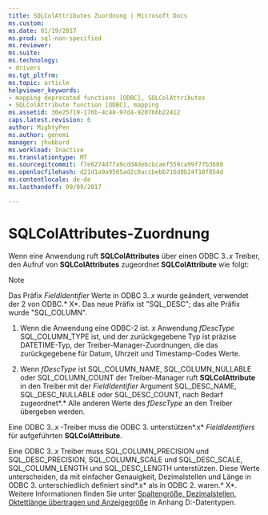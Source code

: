 ```yaml
---
title: SQLColAttributes Zuordnung | Microsoft Docs
ms.custom: 
ms.date: 01/19/2017
ms.prod: sql-non-specified
ms.reviewer: 
ms.suite: 
ms.technology:
- drivers
ms.tgt_pltfrm: 
ms.topic: article
helpviewer_keywords:
- mapping deprecated functions [ODBC], SQLColAttributes
- SQLColAttribute function [ODBC], mapping
ms.assetid: 30e25719-176b-4c48-97d4-920766b22412
caps.latest.revision: 6
author: MightyPen
ms.author: genemi
manager: jhubbard
ms.workload: Inactive
ms.translationtype: MT
ms.sourcegitcommit: f7e6274d77a9cdd4de6cbcaef559ca99f77b3608
ms.openlocfilehash: d21d1a9a9565ad2c0accbebb716d0b24f18f854d
ms.contentlocale: de-de
ms.lasthandoff: 09/09/2017

---
```

# <a name="sqlcolattributes-mapping"></a>SQLColAttributes-Zuordnung
Wenn eine Anwendung ruft **SQLColAttributes** über einen ODBC 3.*.x* Treiber, den Aufruf von **SQLColAttributes** zugeordnet **SQLColAttribute** wie folgt:  
  
> [!NOTE]  
>  Das Präfix *FieldIdentifier* Werte in ODBC 3.*.x* wurde geändert, verwendet der 2 von ODBC.* X*. Das neue Präfix ist "SQL_DESC"; das alte Präfix wurde "SQL_COLUMN".  
  
1.  Wenn die Anwendung eine ODBC-2 ist. *x* Anwendung *fDescType* SQL_COLUMN_TYPE ist, und der zurückgegebene Typ ist präzise DATETIME-Typ, der Treiber-Manager-Zuordnungen, die das zurückgegebene für Datum, Uhrzeit und Timestamp-Codes Werte.  
  
2.  Wenn *fDescType* ist SQL_COLUMN_NAME, SQL_COLUMN_NULLABLE oder SQL_COLUMN_COUNT der Treiber-Manager ruft **SQLColAttribute** in den Treiber mit der *FieldIdentifier* Argument SQL_DESC_NAME, SQL_DESC_NULLABLE oder SQL_DESC_COUNT, nach Bedarf zugeordnet*.* Alle anderen Werte des *fDescType* an den Treiber übergeben werden.  
  
 Eine ODBC 3.*.x* -Treiber muss die ODBC 3. unterstützen*.x* *FieldIdentifiers* für aufgeführten **SQLColAttribute**.  
  
 Eine ODBC 3.*.x* Treiber muss SQL_COLUMN_PRECISION und SQL_DESC_PRECISION, SQL_COLUMN_SCALE und SQL_DESC_SCALE, SQL_COLUMN_LENGTH und SQL_DESC_LENGTH unterstützen. Diese Werte unterscheiden, da mit einfacher Genauigkeit, Dezimalstellen und Länge in ODBC 3. unterschiedlich definiert sind*.x* als in ODBC 2. waren.* X*. Weitere Informationen finden Sie unter [Spaltengröße, Dezimalstellen, Oktettlänge übertragen und Anzeigegröße](../../../odbc/reference/appendixes/column-size-decimal-digits-transfer-octet-length-and-display-size.md) in Anhang D:-Datentypen.

